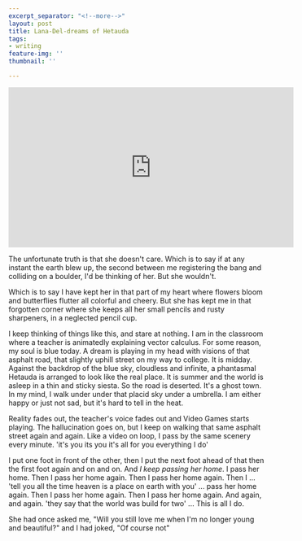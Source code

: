 ```yaml
---
excerpt_separator: "<!--more-->"
layout: post
title: Lana-Del-dreams of Hetauda
tags:
- writing
feature-img: ''
thumbnail: ''

---
```

<iframe width="560" height="315" src="https://www.youtube-nocookie.com/embed/cE6wxDqdOV0" frameborder="0" allow="accelerometer; autoplay; encrypted-media; gyroscope; picture-in-picture" allowfullscreen></iframe>

The unfortunate truth is that she doesn't care. Which is to say if at any instant the earth blew up, the second between me registering the bang and colliding on a boulder, I'd be thinking of her. But she wouldn't.

Which is to say I have kept her in that part of my heart where flowers bloom and butterflies flutter all colorful and cheery. But she has kept me in that forgotten corner where she keeps all her small pencils and rusty sharpeners, in a neglected pencil cup.

I keep thinking of things like this, and stare at nothing. I am in the classroom where a teacher is animatedly explaining vector calculus. For some reason, my soul is blue today. A dream is playing in my head with visions of that asphalt road, that slightly uphill street on my way to college. It is midday. Against the backdrop of the blue sky, cloudless and infinite, a phantasmal Hetauda is arranged to look like the real place. It is summer and the world is asleep in a thin and sticky siesta. So the road is deserted. It's a ghost town. In my mind, I walk under under that placid sky under a umbrella. I am either happy or just not sad, but it's hard to tell in the heat.

Reality fades out, the teacher's voice fades out and Video Games starts playing. The hallucination goes on, but I keep on walking that same asphalt street again and again. Like a video on loop, I pass by the same scenery every minute. 'it's you its you it's all for you everything I do'

I put one foot in front of the other, then I put the next foot ahead of that then the first foot again and on and on. And _I keep passing her home_. I pass her home. Then I pass her home again. Then I pass her home again. Then I ... 'tell you all the time heaven is a place on earth with you' ... pass her home again. Then I pass her home again. Then I pass her home again. And again, and again. 'they say that the world was build for two' ... This is all I do.

She had once asked me, "Will you still love me when I'm no longer young and beautiful?" and I had joked, "Of course not"